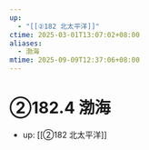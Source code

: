 ```yaml
---
up:
  - "[[②182 北太平洋]]"
ctime: 2025-03-01T13:07:02+08:00
aliases:
  - 渤海
mtime: 2025-09-09T12:37:06+08:00
---
```


# ②182.4 渤海

- up: [[②182 北太平洋]]
